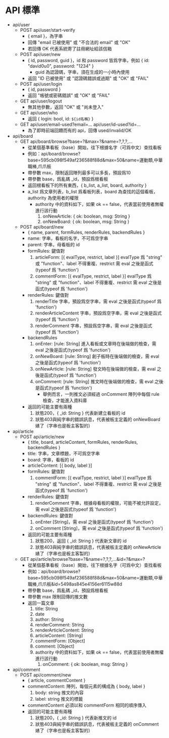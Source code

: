 # API 標準
* api/user
	- POST api/user/start-verify
		+ { email }，為字串
		+ 回傳 "email 已被使用" 或 "不合法的 email" 或 "OK"
		+ 若回傳 OK 代表系統寄了註冊網址給該信箱
	- POST api/user/new
		+ { id, password, guid }，id 和 password 皆爲字串，例如 { id: "david0u0", password: "1234" }
			- guid 為認證碼，字串，須在生成的一小時內使用
		+ 返回 "ID 已被使用" 或 "認證碼錯誤或過期" 或 "OK" 或 "FAIL"
	- POST api/user/login
		+ { id, password }
		+ 返回 "帳號或密碼錯誤" 或 "OK" 或 "FAIL"
	- GET api/user/logout
		+ 無其他參數，返回 "OK" 或 "尚未登入"
	- GET api/user/who
		+ 返回 { login: bool, id: `${id名稱}` }
	- GET api/user/email-used?email=... api/user/id-used?id=...
		+ 為了即時前端回饋而有的 api，回傳 used/invalid/OK
* api/board
	- GET api/board/browse?base=?&max=?&name=?,?,?,...
		+ 從某個基準看板（base）開始，往下根據名字（可爲中文）查找看板
		+ 例如：api/board/browse?base=595cb098f549af236588f88d&max=50&name=運動類,中華職棒,爪爪板
		+ 帶參數 max，限制返回陣列最多可以多長，預設爲10
		+ 帶參數 base，爲亂碼 _id，預設爲根看板
		+ 返回根看板下的所有東西，{ b_list, a_list, board, authority }
		+ a_list 爲文章列表，b_list 爲看板列表，board 為查找的這個看板，authority 為使用者的權限
			- authority 中的資料如下，如果 ok == false，代表當前使用者無權進行該行動
				1. onNewArticle: { ok: boolean, msg: String }
				2. onNewBoard: { ok: boolean, msg: String }
	- POST api/board/new
		+ { name, parent, formRules, renderRules, backendRules }
		+ name: 字串，看板的名字，不可爲空字串
		+ parent: 字串，母看板的 id
		+ formRules: 鍵值對
			1. articleForm: [{ evalType, restrict, label }] evalType 爲 "string" 或 "function"、label 不得重複、restrict 需 eval 之後是函式(typeof 爲 'function')
			2. commentForm: [{ evalType, restrict, label }] evalType 爲 "string" 或 "function"、label 不得重複、restrict 需 eval 之後是函式(typeof 爲 'function')
		+ renderRules: 鍵值對
			1. renderTitle 字串，預設爲空字串，需 eval 之後是函式(typeof 爲 'function')
			2. renderArticleContent 字串，預設爲空字串，需 eval 之後是函式(typeof 爲 'function')
			3. renderComment 字串，預設爲空字串，需 eval 之後是函式(typeof 爲 'function')
		+ backendRules
			1. onEnter: [rule: String] 進入看板或文章時在後端做的檢查，需 eval 之後是函式(typeof 爲 'function')
			2. onNewBoard: [rule: String] 創子板時在後端做的檢查，需 eval 之後是函式(typeof 爲 'function')
			3. onNewArticle: [rule: String] 發文時在後端做的檢查，需 eval 之後是函式(typeof 爲 'function')
			4. onComment: [rule: String] 推文時在後端做的檢查，需 eval 之後是函式(typeof 爲 'function')
				* 舉例而言，一則推文必須經過 onComment 陣列中每個 rule 檢查，才能進入資料庫
		+ 返回的可能主要有兩種
			1. 狀態200，{ _id: String } 代表新建立看板的 id
			2. 狀態403與純字串的錯誤訊息，代表被板主定義的 onNewBoard 婊了（字串也是板主客製的）
* api/article
	- POST api/article/new
		+ { title, board, articleContent, formRules, renderRules, backendRules }
		+ title: 字串，文章標題，不可爲空字串
		+ board: 字串，看板的 id
		+ articleContent: [{ body, label }]
		+ formRules: 鍵值對
			1. commentForm: [{ evalType, restrict, label }] evalType 爲 "string" 或 "function"、label 不得重複、restrict 需 eval 之後是函式(typeof 爲 'function')
		+ renderRules: 鍵值對
			1. renderComment 字串，根據母看板的權限，可能不被允許設定，需 eval 之後是函式(typeof 爲 'function')
		+ backendRules: 鍵值對
			1. onEnter [String]，需 eval 之後是函式(typeof 爲 'function')
			2. onComment [String]，需 eval 之後是函式(typeof 爲 'function')
		+ 返回的可能主要有兩種
			1. 狀態200，返回 { _id: String } 代表新文章的 id
			2. 狀態403與純字串的錯誤訊息，代表被板主定義的 onNewArticle 婊了（字串也是板主客製的）
	- GET api/article/browse?base=?&name=?,?,?,...&id=?&max=?
		+ 從某個基準看板（base）開始，往下根據名字（可爲中文）查找看板
		+ 例如：api/board/browse?base=595cb098f549af236588f88d&max=50&name=運動類,中華職棒,爪爪板&id=5498as845e4156er6115w88d
		+ 帶參數 base，爲亂碼 _id，預設爲根看板
		+ 帶參數 max 限制回傳的推文數
		+ 返回一篇文章 
			1. title: String
			2. date
			3. author: String
			4. renderComment: String
			5. renderArticleContent: String
			6. articleContent: [String]
			7. commentForm: [Object]
			8. comment: [Object]
			9. authority 中的資料如下，如果 ok == false，代表當前使用者無權進行該行動
				1. onComment: { ok: boolean, msg: String }
* api/comment
	- POST api/comment/new
		+ { article, commentContent }
		+ commentContent: 陣列，每個元素的構成為 { body, label }
			1. body: string 推文的內容
			2. label: string 推文的標籤
		+ commentContent 必須以和 commentForm 相同的順序傳入
		+ 返回的可能主要有兩種
			1. 狀態200，{ _id: String } 代表新推文的 id
			2. 狀態403與純字串的錯誤訊息，代表被板主定義的 onComment 婊了（字串也是板主客製的）